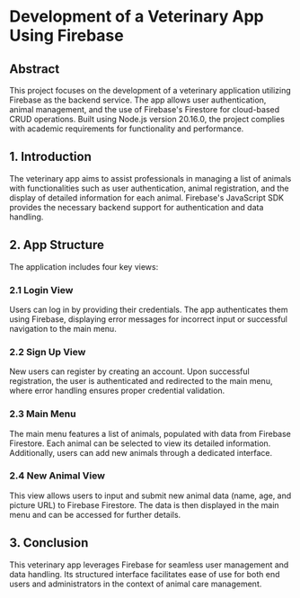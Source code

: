 # Development of a Veterinary App Using Firebase

## Abstract
This project focuses on the development of a veterinary application utilizing Firebase as the backend service. The app allows user authentication, animal management, and the use of Firebase's Firestore for cloud-based CRUD operations. Built using Node.js version 20.16.0, the project complies with academic requirements for functionality and performance.

## 1. Introduction
The veterinary app aims to assist professionals in managing a list of animals with functionalities such as user authentication, animal registration, and the display of detailed information for each animal. Firebase's JavaScript SDK provides the necessary backend support for authentication and data handling.

## 2. App Structure
The application includes four key views:

### 2.1 Login View
Users can log in by providing their credentials. The app authenticates them using Firebase, displaying error messages for incorrect input or successful navigation to the main menu.

### 2.2 Sign Up View
New users can register by creating an account. Upon successful registration, the user is authenticated and redirected to the main menu, where error handling ensures proper credential validation.

### 2.3 Main Menu
The main menu features a list of animals, populated with data from Firebase Firestore. Each animal can be selected to view its detailed information. Additionally, users can add new animals through a dedicated interface.

### 2.4 New Animal View
This view allows users to input and submit new animal data (name, age, and picture URL) to Firebase Firestore. The data is then displayed in the main menu and can be accessed for further details.

## 3. Conclusion
This veterinary app leverages Firebase for seamless user management and data handling. Its structured interface facilitates ease of use for both end users and administrators in the context of animal care management.
